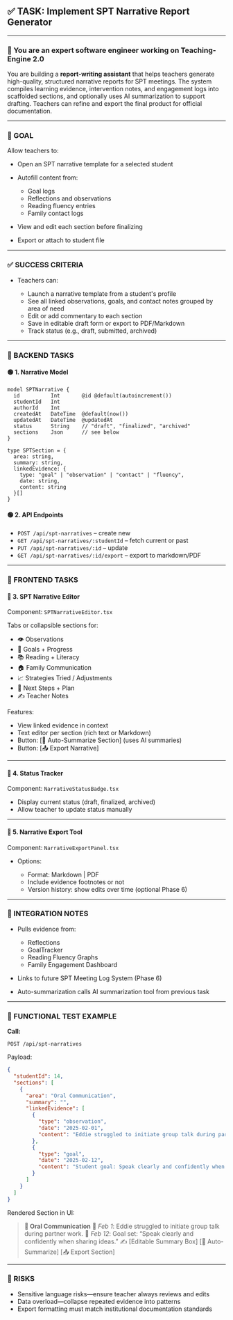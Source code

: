 ## ✅ TASK: Implement SPT Narrative Report Generator

---

### 🧠 You are an expert software engineer working on Teaching-Engine 2.0

You are building a **report-writing assistant** that helps teachers generate high-quality, structured narrative reports for SPT meetings. The system compiles learning evidence, intervention notes, and engagement logs into scaffolded sections, and optionally uses AI summarization to support drafting. Teachers can refine and export the final product for official documentation.

---

### 🔹 GOAL

Allow teachers to:

- Open an SPT narrative template for a selected student
- Autofill content from:

  - Goal logs
  - Reflections and observations
  - Reading fluency entries
  - Family contact logs

- View and edit each section before finalizing
- Export or attach to student file

---

### ✅ SUCCESS CRITERIA

- Teachers can:

  - Launch a narrative template from a student's profile
  - See all linked observations, goals, and contact notes grouped by area of need
  - Edit or add commentary to each section
  - Save in editable draft form or export to PDF/Markdown
  - Track status (e.g., draft, submitted, archived)

---

### 🔧 BACKEND TASKS

#### 🟢 1. Narrative Model

```prisma
model SPTNarrative {
  id          Int       @id @default(autoincrement())
  studentId   Int
  authorId    Int
  createdAt   DateTime  @default(now())
  updatedAt   DateTime  @updatedAt
  status      String    // "draft", "finalized", "archived"
  sections    Json      // see below
}

type SPTSection = {
  area: string,
  summary: string,
  linkedEvidence: {
    type: "goal" | "observation" | "contact" | "fluency",
    date: string,
    content: string
  }[]
}
```

#### 🟢 2. API Endpoints

- `POST /api/spt-narratives` – create new
- `GET /api/spt-narratives/:studentId` – fetch current or past
- `PUT /api/spt-narratives/:id` – update
- `GET /api/spt-narratives/:id/export` – export to markdown/PDF

---

### 🎨 FRONTEND TASKS

#### 🔵 3. SPT Narrative Editor

Component: `SPTNarrativeEditor.tsx`

Tabs or collapsible sections for:

- 👁️ Observations
- 🎯 Goals + Progress
- 📚 Reading + Literacy
- 🏠 Family Communication
- 📈 Strategies Tried / Adjustments
- 🧭 Next Steps + Plan
- ✍️ Teacher Notes

Features:

- View linked evidence in context
- Text editor per section (rich text or Markdown)
- Button: \[🔁 Auto-Summarize Section] (uses AI summaries)
- Button: \[📤 Export Narrative]

---

#### 🔵 4. Status Tracker

Component: `NarrativeStatusBadge.tsx`

- Display current status (draft, finalized, archived)
- Allow teacher to update status manually

---

#### 🔵 5. Narrative Export Tool

Component: `NarrativeExportPanel.tsx`

- Options:

  - Format: Markdown | PDF
  - Include evidence footnotes or not
  - Version history: show edits over time (optional Phase 6)

---

### 🔗 INTEGRATION NOTES

- Pulls evidence from:

  - Reflections
  - GoalTracker
  - Reading Fluency Graphs
  - Family Engagement Dashboard

- Links to future SPT Meeting Log System (Phase 6)
- Auto-summarization calls AI summarization tool from previous task

---

### 🧪 FUNCTIONAL TEST EXAMPLE

**Call:**

```http
POST /api/spt-narratives
```

Payload:

```json
{
  "studentId": 14,
  "sections": [
    {
      "area": "Oral Communication",
      "summary": "",
      "linkedEvidence": [
        {
          "type": "observation",
          "date": "2025-02-01",
          "content": "Eddie struggled to initiate group talk during partner work."
        },
        {
          "type": "goal",
          "date": "2025-02-12",
          "content": "Student goal: Speak clearly and confidently when sharing ideas."
        }
      ]
    }
  ]
}
```

Rendered Section in UI:

> **🧩 Oral Communication**
> 📅 _Feb 1_: Eddie struggled to initiate group talk during partner work.
> 🎯 _Feb 12_: Goal set: “Speak clearly and confidently when sharing ideas.”
> ✍️ \[Editable Summary Box]
> \[🔁 Auto-Summarize] \[📤 Export Section]

---

### 🚩 RISKS

- Sensitive language risks—ensure teacher always reviews and edits
- Data overload—collapse repeated evidence into patterns
- Export formatting must match institutional documentation standards
